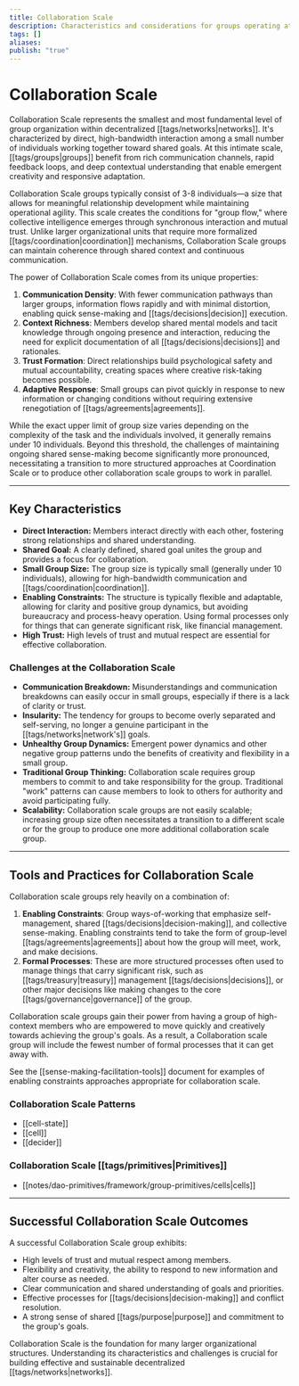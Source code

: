 ```yaml
---
title: Collaboration Scale
description: Characteristics and considerations for groups operating at the Collaboration Scale.
tags: []
aliases: 
publish: "true"
---
```

# Collaboration Scale


Collaboration Scale represents the smallest and most fundamental level of group organization within decentralized [[tags/networks|networks]]. It's characterized by direct, high-bandwidth interaction among a small number of individuals working together toward shared goals. At this intimate scale, [[tags/groups|groups]] benefit from rich communication channels, rapid feedback loops, and deep contextual understanding that enable emergent creativity and responsive adaptation.

Collaboration Scale groups typically consist of 3-8 individuals—a size that allows for meaningful relationship development while maintaining operational agility. This scale creates the conditions for "group flow," where collective intelligence emerges through synchronous interaction and mutual trust. Unlike larger organizational units that require more formalized [[tags/coordination|coordination]] mechanisms, Collaboration Scale groups can maintain coherence through shared context and continuous communication.

The power of Collaboration Scale comes from its unique properties:

1. **Communication Density**: With fewer communication pathways than larger groups, information flows rapidly and with minimal distortion, enabling quick sense-making and [[tags/decisions|decision]] execution.
2. **Context Richness**: Members develop shared mental models and tacit knowledge through ongoing presence and interaction, reducing the need for explicit documentation of all [[tags/decisions|decisions]] and rationales.
3. **Trust Formation**: Direct relationships build psychological safety and mutual accountability, creating spaces where creative risk-taking becomes possible.
4. **Adaptive Response**: Small groups can pivot quickly in response to new information or changing conditions without requiring extensive renegotiation of [[tags/agreements|agreements]].

While the exact upper limit of group size varies depending on the complexity of the task and the individuals involved, it generally remains under 10 individuals. Beyond this threshold, the challenges of maintaining ongoing shared sense-making become significantly more pronounced, necessitating a transition to more structured approaches at Coordination Scale or to produce other collaboration scale groups to work in parallel.

---

## Key Characteristics

- **Direct Interaction:** Members interact directly with each other, fostering strong relationships and shared understanding.
- **Shared Goal:** A clearly defined, shared goal unites the group and provides a focus for collaboration.
- **Small Group Size:** The group size is typically small (generally under 10 individuals), allowing for high-bandwidth communication and [[tags/coordination|coordination]].
- **Enabling Constraints:** The structure is typically flexible and adaptable, allowing for clarity and positive group dynamics, but avoiding bureaucracy and process-heavy operation. Using formal processes only for things that can generate significant risk, like financial management.
- **High Trust:** High levels of trust and mutual respect are essential for effective collaboration.

### Challenges at the Collaboration Scale

- **Communication Breakdown:** Misunderstandings and communication breakdowns can easily occur in small groups, especially if there is a lack of clarity or trust.
- **Insularity:** The tendency for groups to become overly separated and self-serving, no longer a genuine participant in the [[tags/networks|network's]] goals.
- **Unhealthy Group Dynamics:** Emergent power dynamics and other negative group patterns undo the benefits of creativity and flexibility in a small group.
- **Traditional Group Thinking:** Collaboration scale requires group members to commit to and take responsibility for the group. Traditional "work" patterns can cause members to look to others for authority and avoid participating fully.
- **Scalability:** Collaboration scale groups are not easily scalable; increasing group size often necessitates a transition to a different scale or for the group to produce one more additional collaboration scale group.

---

## Tools and Practices for Collaboration Scale

Collaboration scale groups rely heavily on a combination of:

1. **Enabling Constraints**: Group ways-of-working that emphasize self-management, shared [[tags/decisions|decision-making]], and collective sense-making. Enabling constraints tend to take the form of group-level [[tags/agreements|agreements]] about how the group will meet, work, and make decisions.
2. **Formal Processes**: These are more structured processes often used to manage things that carry significant risk, such as [[tags/treasury|treasury]] management [[tags/decisions|decisions]], or other major decisions like making changes to the core [[tags/governance|governance]] of the group.

Collaboration scale groups gain their power from having a group of high-context members who are empowered to move quickly and creatively towards achieving the group's goals. As a result, a Collaboration scale group will include the fewest number of formal processes that it can get away with.

See the [[sense-making-facilitation-tools]] document for examples of enabling constraints approaches appropriate for collaboration scale.

### Collaboration Scale Patterns

- [[cell-state]] 
- [[cell]] 
- [[decider]]

### Collaboration Scale [[tags/primitives|Primitives]]

- [[notes/dao-primitives/framework/group-primitives/cells|cells]]

---

## Successful Collaboration Scale Outcomes

A successful Collaboration Scale group exhibits:

- High levels of trust and mutual respect among members.
- Flexibility and creativity, the ability to respond to new information and alter course as needed.
- Clear communication and shared understanding of goals and priorities.
- Effective processes for [[tags/decisions|decision-making]] and conflict resolution.
- A strong sense of shared [[tags/purpose|purpose]] and commitment to the group's goals.

Collaboration Scale is the foundation for many larger organizational structures. Understanding its characteristics and challenges is crucial for building effective and sustainable decentralized [[tags/networks|networks]].